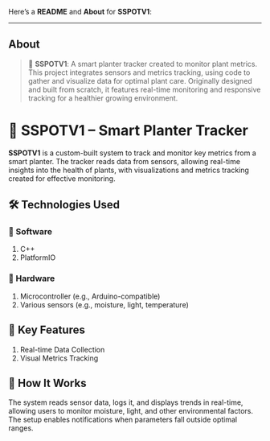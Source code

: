 Here’s a **README** and **About** for **SSPOTV1**:

---

## About

> 🌱 **SSPOTV1**: A smart planter tracker created to monitor plant metrics. This project integrates sensors and metrics tracking, using code to gather and visualize data for optimal plant care. Originally designed and built from scratch, it features real-time monitoring and responsive tracking for a healthier growing environment.



# 🌱 SSPOTV1 – Smart Planter Tracker

**SSPOTV1** is a custom-built system to track and monitor key metrics from a smart planter. The tracker reads data from sensors, allowing real-time insights into the health of plants, with visualizations and metrics tracking created for effective monitoring.

## 🛠️ Technologies Used

### 🎨 Software
1. C++
2. PlatformIO

### 🔧 Hardware
1. Microcontroller (e.g., Arduino-compatible)
2. Various sensors (e.g., moisture, light, temperature)

## 🌟 Key Features

1. Real-time Data Collection
2. Visual Metrics Tracking

## 🚀 How It Works

The system reads sensor data, logs it, and displays trends in real-time, allowing users to monitor moisture, light, and other environmental factors. The setup enables notifications when parameters fall outside optimal ranges.

